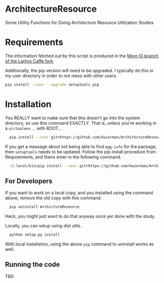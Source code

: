 # ArchitectureResource
Some Utility Functions for Doing Architecture Resource Utilization Studies

# Requirements

The information fetched out by this script is produced in the [More IO branch of the Larbys Caffe fork](https://github.com/LArbys/caffe/tree/more_io_thread).

Additionally, the pip version will need to be upgraded. I typically do this in my user directory in order to not mess with other users.

~~~ bash
pip install --user --upgrade setuptools pip
~~~

# Installation

You REALLY want to make sure that this doesn't go into the system directory, so use this command EXACTLY. That is, unless you're working in a `virtualenv` ... with ROOT... 

~~~ bash
  pip install --user git+https://github.com/kwierman/ArchitectureResource
~~~

If you get a message about not being able to find `egg-info` for the package, then `setuptools` needs to be updated. Follow the pip install procedure from Requirements, and thens enter in the following command.

~~~ bash
  ~/.local/bin/pip install --user git+https://github.com/kwierman/ArchitectureResource
~~~

## For Developers

If you want to work on a local copy, and you installed using the command above, remove the old copy with this command:


~~~ bash
  pip uninstall ArchictureResource
~~~

Heck, you might just want to do that anyway once yer done with the study.

Locally, you can setup using dist utils.

~~~ bash
  python setup.py install
~~~

With local installation, using the above `pip` command to uninstall works as well.


## Running the code

TBD